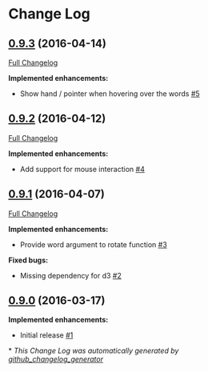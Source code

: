 # Change Log

## [0.9.3](https://github.com/grtjn/d3-cloud-ng/tree/0.9.3) (2016-04-14)
[Full Changelog](https://github.com/grtjn/d3-cloud-ng/compare/0.9.2...0.9.3)

**Implemented enhancements:**

- Show hand / pointer when hovering over the words [\#5](https://github.com/grtjn/d3-cloud-ng/issues/5)

## [0.9.2](https://github.com/grtjn/d3-cloud-ng/tree/0.9.2) (2016-04-12)
[Full Changelog](https://github.com/grtjn/d3-cloud-ng/compare/0.9.1...0.9.2)

**Implemented enhancements:**

- Add support for mouse interaction [\#4](https://github.com/grtjn/d3-cloud-ng/issues/4)

## [0.9.1](https://github.com/grtjn/d3-cloud-ng/tree/0.9.1) (2016-04-07)
[Full Changelog](https://github.com/grtjn/d3-cloud-ng/compare/0.9.0...0.9.1)

**Implemented enhancements:**

- Provide word argument to rotate function [\#3](https://github.com/grtjn/d3-cloud-ng/issues/3)

**Fixed bugs:**

- Missing dependency for d3 [\#2](https://github.com/grtjn/d3-cloud-ng/issues/2)

## [0.9.0](https://github.com/grtjn/d3-cloud-ng/tree/0.9.0) (2016-03-17)
**Implemented enhancements:**

- Initial release [\#1](https://github.com/grtjn/d3-cloud-ng/issues/1)



\* *This Change Log was automatically generated by [github_changelog_generator](https://github.com/skywinder/Github-Changelog-Generator)*